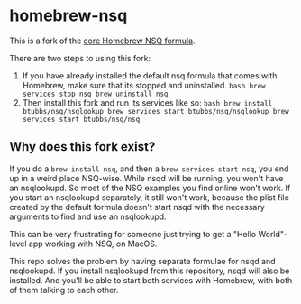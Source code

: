 # homebrew-nsq

This is a fork of the [core Homebrew NSQ
formula](https://github.com/Homebrew/homebrew-core/blob/master/Formula/nsq.rb).  

There are two steps to using this fork:

1. If you have already installed the default nsq formula that comes with Homebrew, make sure that
   its stopped and uninstalled.
        ```bash
        brew services stop nsq
        brew uninstall nsq
        ```
2. Then install this fork and run its services like so:
        ```bash
        brew install btubbs/nsq/nsqlookup
        brew services start btubbs/nsq/nsqlookup
        brew services start btubbs/nsq/nsq
        ```

## Why does this fork exist?

If you do a `brew install nsq`, and then a `brew services start nsq`, you end up in a weird place
NSQ-wise.  While nsqd will be running, you won't have an nsqlookupd.  So most of the NSQ examples
you find online won't work.  If you start an nsqlookupd separately, it still won't work, because the
plist file created by the default formula doesn't start nsqd with the necessary arguments to find
and use an nsqlookupd.

This can be very frustrating for someone just trying to get a "Hello World"-level app working with
NSQ, on MacOS.

This repo solves the problem by having separate formulae for nsqd and nsqlookupd.  If you install
nsqlookupd from this repository, nsqd will also be installed.  And you'll be able to start both
services with Homebrew, with both of them talking to each other.




